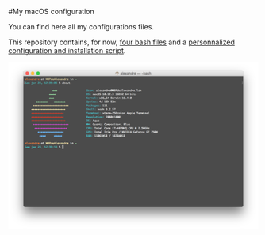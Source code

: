 #My macOS configuration

You can find here all my configurations files.  

This repository contains, for now, [four bash files](bash_files/) and a [personnalized configuration and installation script](installation%20script/).

![My config](about.png "My config")